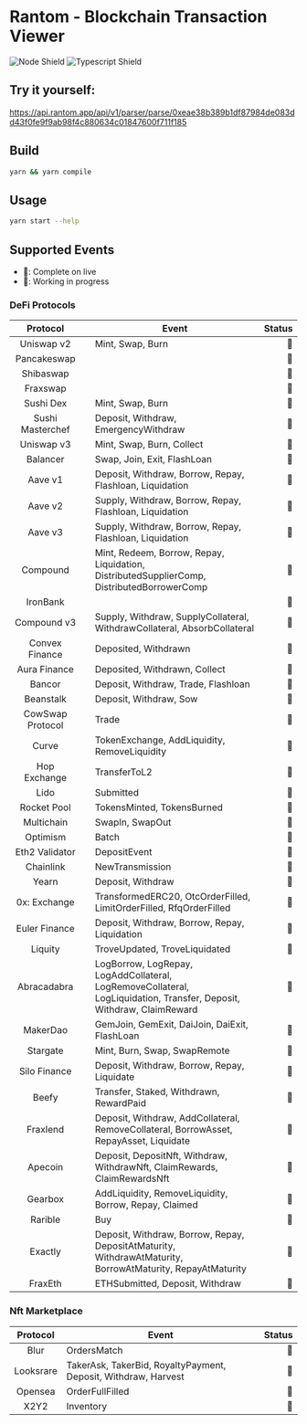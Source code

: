 # Rantom - Blockchain Transaction Viewer

![Node Shield](https://img.shields.io/badge/Node-%5E16.0.0-brightgreen?style=flat-square&logo=JavaScript)
![Typescript Shield](https://img.shields.io/badge/Typescript-%5E4.6.3-blue?style=flat-square&logo=TypeScript)

## Try it yourself:
https://api.rantom.app/api/v1/parser/parse/0xeae38b389b1df87984de083dd43f0fe9f9ab98f4c880634c01847600f711f185

## Build
```bash
yarn && yarn compile
```

## Usage
```bash
yarn start --help
```

## Supported Events

- 🌱: Complete on live
- 🔨: Working in progress

### DeFi Protocols

|     Protocol     |     | Event                                                                                                                | Status |
|:----------------:|:----|----------------------------------------------------------------------------------------------------------------------|-------:|
|    Uniswap v2    |     | Mint, Swap, Burn                                                                                                     |     🌱 |
|   Pancakeswap    |     |                                                                                                                      |     🌱 |
|    Shibaswap     |     |                                                                                                                      |     🌱 |
|     Fraxswap     |     |                                                                                                                      |     🌱 |
|    Sushi Dex     |     | Mint, Swap, Burn                                                                                                     |     🌱 |
| Sushi Masterchef |     | Deposit, Withdraw, EmergencyWithdraw                                                                                 |     🌱 |
|    Uniswap v3    |     | Mint, Swap, Burn, Collect                                                                                            |     🌱 |
|     Balancer     |     | Swap, Join, Exit, FlashLoan                                                                                          |     🌱 |
|     Aave v1      |     | Deposit, Withdraw, Borrow, Repay, Flashloan, Liquidation                                                             |     🌱 |
|     Aave v2      |     | Supply, Withdraw, Borrow, Repay, Flashloan, Liquidation                                                              |     🌱 |
|     Aave v3      |     | Supply, Withdraw, Borrow, Repay, Flashloan, Liquidation                                                              |     🌱 |
|     Compound     |     | Mint, Redeem, Borrow, Repay, Liquidation, DistributedSupplierComp, DistributedBorrowerComp                           |     🌱 |
|     IronBank     |     |                                                                                                                      |     🌱 |
|   Compound v3    |     | Supply, Withdraw, SupplyCollateral, WithdrawCollateral, AbsorbCollateral                                             |     🌱 |
|  Convex Finance  |     | Deposited, Withdrawn                                                                                                 |     🌱 |
|   Aura Finance   |     | Deposited, Withdrawn, Collect                                                                                        |     🌱 |
|      Bancor      |     | Deposit, Withdraw, Trade, Flashloan                                                                                  |     🌱 |
|    Beanstalk     |     | Deposit, Withdraw, Sow                                                                                               |     🌱 |
| CowSwap Protocol |     | Trade                                                                                                                |     🌱 |
|      Curve       |     | TokenExchange, AddLiquidity, RemoveLiquidity                                                                         |     🌱 |
|   Hop Exchange   |     | TransferToL2                                                                                                         |     🌱 |
|       Lido       |     | Submitted                                                                                                            |     🌱 |
|   Rocket Pool    |     | TokensMinted, TokensBurned                                                                                           |     🌱 |
|    Multichain    |     | SwapIn, SwapOut                                                                                                      |     🌱 |
|     Optimism     |     | Batch                                                                                                                |     🌱 |
|  Eth2 Validator  |     | DepositEvent                                                                                                         |     🌱 |
|    Chainlink     |     | NewTransmission                                                                                                      |     🌱 |
|      Yearn       |     | Deposit, Withdraw                                                                                                    |     🌱 |
|   0x: Exchange   |     | TransformedERC20, OtcOrderFilled, LimitOrderFilled, RfqOrderFilled                                                   |     🌱 |
|  Euler Finance   |     | Deposit, Withdraw, Borrow, Repay, Liquidation                                                                        |     🌱 |
|     Liquity      |     | TroveUpdated, TroveLiquidated                                                                                        |     🌱 |
|   Abracadabra    |     | LogBorrow, LogRepay, LogAddCollateral, LogRemoveCollateral, LogLiquidation, Transfer, Deposit, Withdraw, ClaimReward |     🌱 |
|     MakerDao     |     | GemJoin, GemExit, DaiJoin, DaiExit, FlashLoan                                                                        |     🌱 |
|     Stargate     |     | Mint, Burn, Swap, SwapRemote                                                                                         |     🌱 |
|   Silo Finance   |     | Deposit, Withdraw, Borrow, Repay, Liquidate                                                                          |     🌱 |
|      Beefy       |     | Transfer, Staked, Withdrawn, RewardPaid                                                                              |     🌱 |
|     Fraxlend     |     | Deposit, Withdraw, AddCollateral, RemoveCollateral, BorrowAsset, RepayAsset, Liquidate                               |     🌱 |
|     Apecoin      |     | Deposit, DepositNft, Withdraw, WithdrawNft, ClaimRewards, ClaimRewardsNft                                            |     🌱 |
|     Gearbox      |     | AddLiquidity, RemoveLiquidity, Borrow, Repay, Claimed                                                                |     🌱 |
|     Rarible      |     | Buy                                                                                                                  |     🌱 |
|     Exactly      |     | Deposit, Withdraw, Borrow, Repay, DepositAtMaturity, WithdrawAtMaturity, BorrowAtMaturity, RepayAtMaturity           |     🌱 |
|     FraxEth      |     | ETHSubmitted, Deposit, Withdraw                                                                                      |     🌱 |

### Nft Marketplace

| Protocol  | Event                                                          | Status |
|:---------:|----------------------------------------------------------------|-------:|
|   Blur    | OrdersMatch                                                    |     🌱 |
| Looksrare | TakerAsk, TakerBid, RoyaltyPayment, Deposit, Withdraw, Harvest |     🌱 |
|  Opensea  | OrderFullFilled                                                |     🌱 |
|   X2Y2    | Inventory                                                      |     🌱 |
